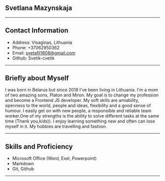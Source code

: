 ## Svetlana Mazynskaja


*****
## Contact Information
+ Address: Visaginas, Lithuania
+ Phone: +37062950362
+ Email: svetafil1608@gmail.com
+ Github: Svetik-cvetik


*****
## Briefly about Myself
I was born in Belarus but since 2018 I've been living in Lithuania. I'm a mom of two amazing sons, Platon and Miron. My goal is to change my profession and become a Frontend JS developer. My soft skills are amiability, openness to the world, people and ideas, flexibility and a good sense of humour. I easily get on with new people, a responsible and reliable team worker.One of my strengths is the ability to solve different tasks at the same time (Thank you,kids)). I enjoy learning something new and often can lose myself in it. My hobbies are travelling and fashion.


*****
## Skills and Proficiency
+ Microsoft Office (Word, Exel, Powerpoint)
+ Markdown
+ Git, Github


*****  